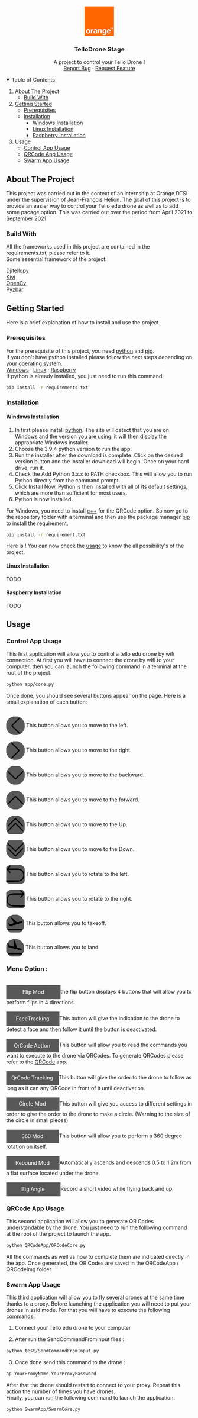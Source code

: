 <!-- Project Intro -->
<br />
<p align="center">
    <a href="https://github.com/despire907/TelloDroneStage">
        <img src="images/logo.png" alt="Logo" width="80" height="80">
    </a>
    <h3 align="center">TelloDrone Stage</h3>
    <p align="center">
        A project to control your Tello Drone !
        <br />
        <a href="https://github.com/despire907/TelloDroneStage/issues">Report Bug</a>
        ·
        <a href="https://github.com/despire907/TelloDroneStage/issues">Request Feature</a>
    </p>
</p>

<!-- Table of Contents -->
<details open="open">
    <summary>Table of Contents</summary>
    <ol>
        <li>
            <a href="#about-the-project">About The Project</a>
            <ul>
                <li><a href="#build-with">Build With</a> </li>
            </ul>
        </li>
        <li>
            <a href="#getting-started">Getting Started</a>
            <ul>
                <li><a href="#prerequisites">Prerequisites</a></li>
                <li>
                    <a href="#installation">Installation</a>
                    <ul>
                        <li><a href="#windows-installation">Windows Installation</a></li>
                        <li><a href="#linux-installation">Linux Installation</a></li>
                        <li><a href="#raspberry-installation">Raspberry Installation</a></li>
                    </ul>
                </li>
            </ul>
        </li>
        <li>
            <a href="#usage">Usage</a>
            <ul>
                <li><a href="#app-usage">Control App Usage</a></li>
                <li><a href="#qrcode-app-usage">QRCode App Usage</a></li>
                <li><a href="#swarm-app-usage">Swarm App Usage</a></li>
            </ul>
        </li>
    </ol>
</details>

<!-- About The Project -->
## About The Project

This project was carried out in the context of an internship at Orange DTSI under the supervision of Jean-François Helion.
The goal of this project is to provide an easier way to control your Tello edu drone as well as to add some pacage option.
This was carried out over the period from April 2021 to September 2021.

### Build With

All the frameworks used in this project are contained in the requirements.txt, please refer to it.
<br />Some essential framework of the project:

<a href="https://pypi.org/project/djitellopy/">Djitellopy</a>
<br />
<a href="https://kivy.org/#home">Kivi</a>
<br />
<a href="https://pypi.org/project/opencv-python/">OpenCv</a>
<br />
<a href="https://pypi.org/project/pyzbar/">Pyzbar</a>

<!-- youtube url: https://youtu.be/2l2CBuHc2kU -->


## Getting Started

Here is a brief explanation of how to install and use the project

### Prerequisites

For the prerequisite of this project, you need [python](https://www.python.org/downloads/) and [pip](https://pip.pypa.io/en/stable/).
<br/>If you don't have python installed please follow the next steps depending on your operating system. 
<br/>[Windows](#windows-installation) · [Linux](#linux-installation) · [Raspberry](#raspberry-installation)
<br/>If python is already installed, you just need to run this command:
<br/>
```Bash
pip install -r requirements.txt
```

### Installation

#### Windows Installation
1. In first please install [python](https://www.python.org/downloads/). The site will detect that you are on Windows and the version you are using: it will then display the appropriate Windows installer.
2. Choose the 3.9.4 python version to run the app.
3. Run the installer after the download is complete. Click on the desired version button and the installer download will begin. Once on your hard drive, run it.
4. Check the Add Python 3.x.x to PATH checkbox. This will allow you to run Python directly from the command prompt.
5. Click Install Now. Python is then installed with all of its default settings, which are more than sufficient for most users.
6. Python is now installed.

For Windows, you need to install [c++](https://www.microsoft.com/fr-FR/download/details.aspx?id=40784) for the QRCode option.
So now go to the repository folder with a terminal and then use the package manager [pip](https://pip.pypa.io/en/stable/) to install the requirement.
```Bash
pip install -r requirement.txt
```
Here is ! You can now check the [usage](https://github.com/despire907/TelloDroneStage#usage) to know the all possibility's of the project.
#### Linux Installation
TODO

#### Raspberry Installation 
TODO

## Usage

### Control App Usage

This first application will allow you to control a tello edu drone by wifi connection. At first you will have to connect the drone by wifi to your computer, then you can launch the following command in a terminal at the root of the project.

```Bash
python app/core.py
```
Once done, you should see several buttons appear on the page. Here is a small explanation of each button:
<p align="left">
    <br/><img src="app/Resources/img/icons8-back-50.png" alt="Move Left" align="center"> This button allows you to move to the left.
    <br/><br/><img src="app/Resources/img/icons8-forward-50.png" alt="Move Right" align="center"> This button allows you to move to the right.
    <br/><br/><img src="app/Resources/img/icons8-expand-arrow-50.png" alt="Move Backward" align="center"> This button allows you to move to the backward.
    <br/><br/><img src="app/Resources/img/icons8-collapse-arrow-50.png" alt="Move Forward" align="center"> This button allows you to move to the forward.
    <br/><br/><img src="app/Resources/img/icons8-double-up-50.png" alt="Move Up" align="center"> This button allows you to move to the Up.
    <br/><br/><img src="app/Resources/img/icons8-double-down-50.png" alt="Move Down" align="center"> This button allows you to move to the Down.
    <br/><br/><img src="app/Resources/img/icons8-u-turn-to-left-50.png" alt="Rotate Left" align="center"> This button allows you to rotate to the left.
    <br/><br/><img src="app/Resources/img/icons8-u-turn-to-right-50.png" alt="Rotate Right" align="center"> This button allows you to rotate to the right.
    <br/><br/><img src="app/Resources/img/outline_flight_takeoff_black_48dp.png" alt="Takeoff" align="center"> This button allows you to takeoff.
    <br/><br/><img src="app/Resources/img/outline_flight_land_black_48dp.png" alt="Land" align="center"> This button allows you to land.
    <h3>Menu Option :</h3>
    <br/><img src="images/FlipMod.png" alt="Flip Mod" align="center">the flip button displays 4 buttons that will allow you to perform flips in 4 directions.
    <br/><br/><img src="images/FaceTracking.png" alt="Face Tracking" align="center">This button will give the indication to the drone to detect a face and then follow it until the button is deactivated.
    <br/><br/><img src="images/QRCodeAction.png" alt="QRCode Action" align="center">This button will allow you to read the commands you want to execute to the drone via QRCodes. To generate QRCodes please refer to the <a href="#QRCode-App-Usage">QRCode</a> app.
    <br/><br/><img src="images/QRCodeTracking.png" alt="QRCode Tracking" align="center">This button will give the order to the drone to follow as long as it can any QRCode in front of it until deactivation.
    <br/><br/><img src="images/CircleMod.png" alt="Circle Mod" align="center">This button will give you access to different settings in order to give the order to the drone to make a circle. (Warning to the size of the circle in small pieces)
    <br/><br/><img src="images/360Mod.png" alt="360 Mod" align="center">This button will allow you to perform a 360 degree rotation on itself.
    <br/><br/><img src="images/ReboundMod.png" alt="Rebound Mod" align="center">Automatically ascends and descends 0.5 to 1.2m from a flat surface located under the drone.
    <br/><br/><img src="images/BigAngle.png" alt="Big Angle Mod" align="center">Record a short video while flying back and up.
</p>

### QRCode App Usage

This second application will allow you to generate QR Codes understandable by the drone. You just need to run the following command at the root of the project to launch the app.
```Bash
python QRCodeApp/QRCodeCore.py
```
All the commands as well as how to complete them are indicated directly in the app.
Once generated, the QR Codes are saved in the QRCodeApp / QRCodeImg folder

### Swarm App Usage

This third application will allow you to fly several drones at the same time thanks to a proxy. Before launching the application you will need to put your drones in ssid mode. For that you will have to execute the following commands:

1. Connect your Tello edu drone to your computer

2. After run the SendCommandFromInput files :
```Bash
python test/SendCommandFromInput.py
```
3. Once done send this command to the drone :
```Bash
ap YourProxyName YourProxyPassword
```
After that the drone should restart to connect to your proxy. Repeat this action the number of times you have drones.<br/> Finally, you can run the following command to launch the application:
```Bash
python SwarmApp/SwarmCore.py
```